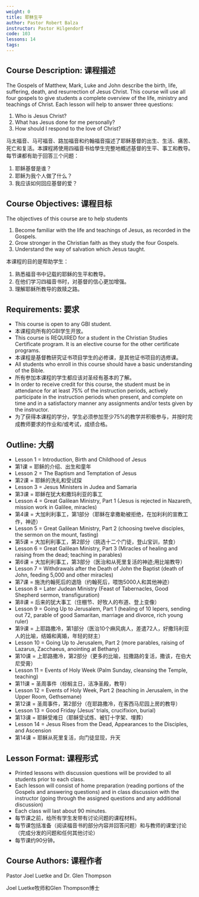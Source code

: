 ```yaml
---
weight: 0
title: 耶稣生平
author: Pastor Robert Balza
instructor: Pastor Hilgendorf
code: 103
lessons: 14
tags: 
--- 
```

## Course Description: 课程描述

The Gospels of Matthew, Mark, Luke and John describe the birth, life, suffering, death, and resurrection of Jesus Christ. This course will use all four gospels to give students a complete overview of the life, ministry and teachings of Christ.
Each lesson will help to answer three questions:

1. Who is Jesus Christ?
2. What has Jesus done for me personally?
3. How should I respond to the love of Christ?  

马太福音、马可福音、路加福音和约翰福音描述了耶稣基督的出生、生活、痛苦、死亡和复活。本課程將使用四福音书给學生完整地概述基督的生平、事工和教导。
每节课都有助于回答三个问题：

1. 耶稣基督是谁？
2. 耶稣为我个人做了什么？
3. 我应该如何回应基督的爱？

## Course Objectives: 课程目标

The objectives of this course are to help students

1. Become familiar with the life and teachings of Jesus, as recorded in the Gospels.
2. Grow stronger in the Christian faith as they study the four Gospels.
3. Understand the way of salvation which Jesus taught.

本课程的目的是帮助学生：

1. 熟悉福音书中记载的耶稣的生平和教导。
2. 在他们学习四福音书时，对基督的信心更加增强。
3. 理解耶稣所教导的救赎之路。

## Requirements: 要求

- This course is open to any GBI student.
- 本课程向所有的GBI学生开放。
- This course is REQUIRED for a student in the Christian Studies Certificate program. It is an elective course for the other certificate programs.
- 本课程是基督教研究证书项目学生的必修课，是其他证书项目的选修课。
- All students who enroll in this course should have a basic understanding of the Bible.
- 所有参加本课程的学生都应该对圣经有基本的了解。
- In order to receive credit for this course, the student must be in attendance for at least 75% of the instruction periods, actively participate in the instruction periods when present, and complete on time and in a satisfactory manner any assignments and/or tests given by the instructor.
- 为了获得本课程的学分，学生必须参加至少75%的教学并积极参与，并按时完成教师要求的作业和/或考试，成绩合格。

## Outline: 大纲

- Lesson 1 = Introduction, Birth and Childhood of Jesus
- 第1课 = 耶稣的介绍、出生和童年
- Lesson 2 = The Baptism and Temptation of Jesus
- 第2课 = 耶稣的洗礼和受试探
- Lesson 3 = Jesus Ministers in Judea and Samaria
- 第3课 = 耶稣在犹大和撒玛利亚的事工
- Lesson 4 = Great Galilean Ministry, Part 1 (Jesus is rejected in Nazareth, mission work in Galilee, miracles)
- 第4课 = 大加利利事工，第1部分（耶稣在拿撒勒被拒绝，在加利利的宣教工作，神迹）
- Lesson 5 = Great Galilean Ministry, Part 2 (choosing twelve disciples, the sermon on the mount, fasting)
- 第5课 = 大加利利事工，第2部分（挑选十二个门徒，登山宝训，禁食）
- Lesson 6 = Great Galilean Ministry, Part 3 (Miracles of healing and raising from the dead; teaching in parables)
- 第6课 = 大加利利事工，第3部分（医治和从死里复活的神迹;用比喻教导）
- Lesson 7 = Withdrawals after the Death of John the Baptist (death of John, feeding 5,000 and other miracles)
- 第7课 = 施洗约翰死后的退隐（约翰死后，喂饱5000人和其他神迹）
- Lesson 8 = Later Judean Ministry (Feast of Tabernacles, Good Shepherd sermon,
transfiguration)
- 第8课 = 后来的犹大事工（住棚节、好牧人的布道、登上变像）
- Lesson 9 = Going Up to Jerusalem, Part 1 (healing of 10 lepers, sending out 72, parable of good Samaritan, marriage and divorce, rich young ruler)
- 第9课 = 上耶路撒冷，第1部分（医治10个麻风病人，差遣72人，好撒玛利亚人的比喻，结婚和离婚，年轻的财主）
- Lesson 10 = Going Up to Jerusalem, Part 2 (more parables, raising of Lazarus, Zacchaeus, anointing at Bethany)  
- 第10课 = 上耶路撒冷，第2部分（更多的比喻，拉撒路的复活，撒该，在伯大尼受膏）
- Lesson 11 = Events of Holy Week (Palm Sunday, cleansing the Temple, teaching)
- 第11课 = 圣周事件（棕榈主日，洁净圣殿，教导）
- Lesson 12 = Events of Holy Week, Part 2 (teaching in Jerusalem, in the Upper Room, Gethsemane)
- 第12课 = 圣周事件，第2部分（在耶路撒冷，在客西马尼园上房的教导）
- Lesson 13 = Good Friday (Jesus’ trials, crucifixion, burial)
- 第13课 = 耶稣受难日（耶稣受试炼、被钉十字架、埋葬）
- Lesson 14 = Jesus Rises from the Dead, Appearances to the Disciples, and Ascension
- 第14课 = 耶稣从死里复活，向门徒显现，升天

## Lesson Format: 课程形式

- Printed lessons with discussion questions will be provided to all students prior to each class.
- Each lesson will consist of home preparation (reading portions of the Gospels and answering questions) and in class discussion with the instructor (going through the assigned questions and any additional discussion)
- Each class will last about 90 minutes.  
- 每节课之前，给所有学生发带有讨论问题的课程材料。
- 每节课包括准备（阅读福音书的部分内容并回答问题）和与教师的课堂讨论（完成分发的问题和任何其他讨论）
- 每节课约90分钟。

## Course Authors: 课程作者

Pastor Joel Luetke and Dr. Glen Thompson

Joel Luetke牧师和Glen Thompson博士
